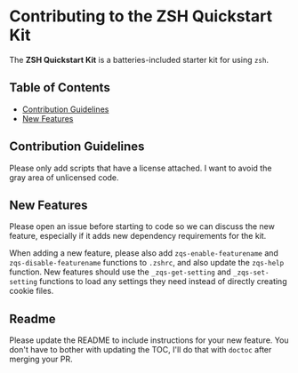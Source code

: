 # Contributing to the ZSH Quickstart Kit

The **ZSH Quickstart Kit** is a batteries-included starter kit for using `zsh`.

<!-- START doctoc generated TOC please keep comment here to allow auto update -->
<!-- DON'T EDIT THIS SECTION, INSTEAD RE-RUN doctoc TO UPDATE -->
## Table of Contents

- [Contribution Guidelines](#contribution-guidelines)
- [New Features](#new-features)

<!-- END doctoc generated TOC please keep comment here to allow auto update -->

## Contribution Guidelines

Please only add scripts that have a license attached. I want to avoid the gray area of unlicensed code.

## New Features

Please open an issue before starting to code so we can discuss the new feature, especially if it adds new dependency requirements for the kit.

When adding a new feature, please also add `zqs-enable-featurename` and `zqs-disable-featurename` functions to `.zshrc`, and also update the `zqs-help` function. New features should use the `_zqs-get-setting` and `_zqs-set-setting` functions to load any settings they need instead of directly creating cookie files.

## Readme

Please update the README to include instructions for your new feature. You don't have to bother with updating the TOC, I'll do that with `doctoc` after merging your PR.
